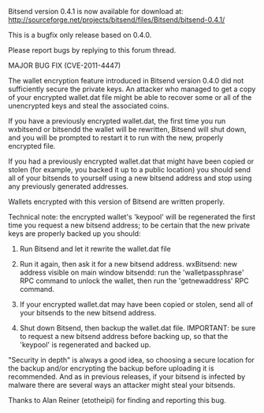 ﻿Bitsend version 0.4.1 is now available for download at:
http://sourceforge.net/projects/bitsend/files/Bitsend/bitsend-0.4.1/

This is a bugfix only release based on 0.4.0.

Please report bugs by replying to this forum thread.

MAJOR BUG FIX  (CVE-2011-4447)

The wallet encryption feature introduced in Bitsend version 0.4.0 did not sufficiently secure the private keys. An attacker who
managed to get a copy of your encrypted wallet.dat file might be able to recover some or all of the unencrypted keys and steal the
associated coins.

If you have a previously encrypted wallet.dat, the first time you run wxbitsend or bitsendd the wallet will be rewritten, Bitsend will
shut down, and you will be prompted to restart it to run with the new, properly encrypted file.

If you had a previously encrypted wallet.dat that might have been copied or stolen (for example, you backed it up to a public
location) you should send all of your bitsends to yourself using a new bitsend address and stop using any previously generated addresses.

Wallets encrypted with this version of Bitsend are written properly.

Technical note: the encrypted wallet's 'keypool' will be regenerated the first time you request a new bitsend address; to be certain that the
new private keys are properly backed up you should:

1. Run Bitsend and let it rewrite the wallet.dat file

2. Run it again, then ask it for a new bitsend address.
wxBitsend: new address visible on main window
bitsendd: run the 'walletpassphrase' RPC command to unlock the wallet,  then run the 'getnewaddress' RPC command.

3. If your encrypted wallet.dat may have been copied or stolen, send all of your bitsends to the new bitsend address.

4. Shut down Bitsend, then backup the wallet.dat file.
IMPORTANT: be sure to request a new bitsend address before backing up, so that the 'keypool' is regenerated and backed up.

"Security in depth" is always a good idea, so choosing a secure location for the backup and/or encrypting the backup before uploading it is recommended. And as in previous releases, if your bitsend is infected by malware there are several ways an attacker might steal your bitsends.

Thanks to Alan Reiner (etotheipi) for finding and reporting this bug.
